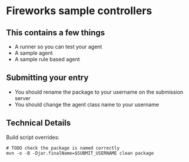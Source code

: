 # Fireworks sample controllers

## This contains a few things
* A runner so you can test your agent
* A sample agent
* A sample rule based agent

## Submitting your entry
* You should rename the package to your username on the submission server
* You should change the agent class name to your username

## Technical Details
Build script overrides:

```
# TODO check the package is named correctly
mvn -o -B -Djar.finalName=$SUBMIT_USERNAME clean package
```

